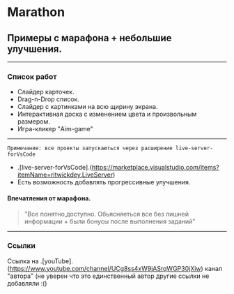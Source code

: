 # Marathon
## Примеры с марафона + небольшие улучшения.
***
### Список работ
- Слайдер карточек.
- Drag-n-Drop список.
- Слайдер с картинками на всю щирину экрана.
- Интерактивная доска с изменением цвета и произвольным размером.
- Игра-кликер "Aim-game"
***
```Примечание: все проекты запускаються через расширение live-server-forVsCode``` 
- .[live-server-forVsCode].(https://marketplace.visualstudio.com/items?itemName=ritwickdey.LiveServer)
- Есть возможность добавлять прогрессивные улучшения.
#### Впечатления от марафона.
>"Все понятно,доступно. Обьясняеться все без лишней информации + были бонусы после выполнения заданий" 
***
### Ссылки 
Ссылка на .[youTube].(https://www.youtube.com/channel/UCg8ss4xW9jASrqWGP30jXiw) канал "автора" (не уверен что это единственный автор другие ссылки не добавляли :() 
